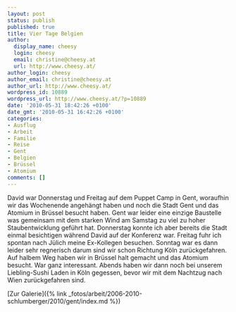 ```yaml
---
layout: post
status: publish
published: true
title: Vier Tage Belgien
author:
  display_name: cheesy
  login: cheesy
  email: christine@cheesy.at
  url: http://www.cheesy.at/
author_login: cheesy
author_email: christine@cheesy.at
author_url: http://www.cheesy.at/
wordpress_id: 10889
wordpress_url: http://www.cheesy.at/?p=10889
date: '2010-05-31 18:42:26 +0100'
date_gmt: '2010-05-31 16:42:26 +0100'
categories:
- Ausflug
- Arbeit
- Familie
- Reise
- Gent
- Belgien
- Brüssel
- Atomium
comments: []
---
```

<!--:de-->David war Donnerstag und Freitag auf dem Puppet Camp in Gent, woraufhin wir das Wochenende angehängt haben und noch die Stadt Gent und das Atomium in Brüssel besucht haben. Gent war leider eine einzige Baustelle was gemeinsam mit dem starken Wind am Samstag zu viel zu hoher Staubentwicklung geführt hat. Donnerstag konnte ich aber bereits die Stadt einmal besichtigen während David auf der Konferenz war. Freitag fuhr ich spontan nach Jülich meine Ex-Kollegen besuchen. Sonntag war es dann leider sehr regnerisch darum sind wir schon Richtung Köln zurückgefahren. Auf halbem Weg haben wir in Brüssel halt gemacht und das Atomium besucht. War ganz interessant. Abends haben wir dann noch bei unserem Liebling-Sushi Laden in Köln gegessen, bevor wir mit dem Nachtzug nach Wien zurückgefahren sind.
[Zur Galerie]({% link _fotos/arbeit/2006-2010-schlumberger/2010/gent/index.md %})
